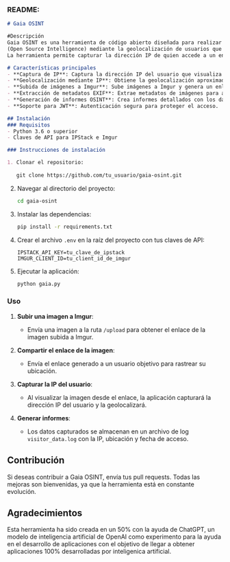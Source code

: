 

### **README:**

```markdown
# Gaia OSINT

#Descripción
Gaia OSINT es una herramienta de código abierto diseñada para realizar análisis OSINT 
(Open Source Intelligence) mediante la geolocalización de usuarios que visualizan imágenes. 
La herramienta permite capturar la dirección IP de quien accede a un enlace de imagen y luego obtener su ubicación aproximada usando la API de IPStack. También soporta la subida de imágenes a Imgur y la generación de informes OSINT.

# Características principales
- **Captura de IP**: Captura la dirección IP del usuario que visualiza una imagen.
- **Geolocalización mediante IP**: Obtiene la geolocalización aproximada del usuario utilizando la API de IPStack.
- **Subida de imágenes a Imgur**: Sube imágenes a Imgur y genera un enlace de imagen para compartir.
- **Extracción de metadatos EXIF**: Extrae metadatos de imágenes para análisis adicionales.
- **Generación de informes OSINT**: Crea informes detallados con los datos recopilados.
- **Soporte para JWT**: Autenticación segura para proteger el acceso.

## Instalación
### Requisitos
- Python 3.6 o superior
- Claves de API para IPStack e Imgur

### Instrucciones de instalación

1. Clonar el repositorio:
   
   git clone https://github.com/tu_usuario/gaia-osint.git
   ```

2. Navegar al directorio del proyecto:
   ```bash
   cd gaia-osint
   ```

3. Instalar las dependencias:
   ```bash
   pip install -r requirements.txt
   ```

4. Crear el archivo `.env` en la raíz del proyecto con tus claves de API:
   ```
   IPSTACK_API_KEY=tu_clave_de_ipstack
   IMGUR_CLIENT_ID=tu_client_id_de_imgur
   ```

5. Ejecutar la aplicación:
   ```bash
   python gaia.py
   ```

### Uso
1. **Subir una imagen a Imgur**:
   - Envía una imagen a la ruta `/upload` para obtener el enlace de la imagen subida a Imgur.

2. **Compartir el enlace de la imagen**:
   - Envía el enlace generado a un usuario objetivo para rastrear su ubicación.

3. **Capturar la IP del usuario**:
   - Al visualizar la imagen desde el enlace, la aplicación capturará la dirección IP del usuario y la geolocalizará.

4. **Generar informes**:
   - Los datos capturados se almacenan en un archivo de log `visitor_data.log` con la IP, ubicación y fecha de acceso.

## Contribución
Si deseas contribuir a Gaia OSINT, envía tus pull requests. Todas las mejoras son bienvenidas, ya que la herramienta está en constante evolución.

## Agradecimientos
Esta herramienta ha sido creada en un 50% con la ayuda de ChatGPT, un modelo de inteligencia artificial de OpenAI como experimento para la ayuda en el desarrollo de aplicaciones con el objetivo de llegar a obtener aplicaciones 100% desarrolladas por inteligenica artificial.

```
